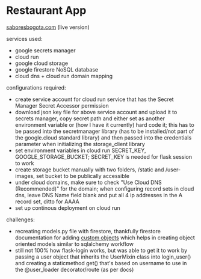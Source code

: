 # Restaurant App

[saboresbogota.com](saboresbogota.com) (live version)

services used:  
* google secrets manager
* cloud run
* google cloud storage
* google firestore NoSQL database
* cloud dns + cloud run domain mapping
  
configurations required: 
* create service account for cloud run service that has the Secret Manager Secret Accessor permission
* download json key file for above service account and upload it to secrets manager, copy secret path and either set as another environment variable or (how I have it currently) hard code it; this has to be passed into the secretmanager library (has to be installed/not part of the google.cloud standard library) and then passed into the credentials parameter when initializing the storage_client library
* set environment variables in cloud run SECRET_KEY, GOOGLE_STORAGE_BUCKET; SECRET_KEY is needed for flask session to work
* create storage bucket manually with two folders, /static and /user-images, set bucket to be publically accessible
* under cloud domains, make sure to check "Use Cloud DNS (Recommended)" for the domain; when configuring record sets in cloud dns, leave DNS Name field blank and put all 4 ip addresses in the A record set, ditto for AAAA
* set up continous deployment on cloud run

challenges:  
* recreating models.py file with firestore, thankfully firestore documentation for adding [custom objects](https://firebase.google.com/docs/firestore/manage-data/add-data) which helps in creating object oriented models similar to sqlalchemy workflow 
* still not 100% how flask-login works, but was able to get it to work by passing a user object that inherits the UserMixin class into login_user() and creating a staticmethod get() that's based on username to use in the @user_loader decorator/route (as per docs)